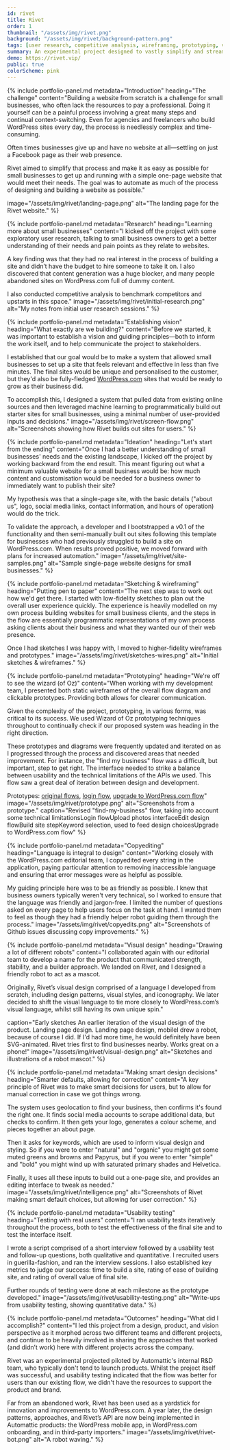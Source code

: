 ```yaml
---
id: rivet
title: Rivet
order: 1
thumbnail: "/assets/img/rivet.png"
background: "/assets/img/rivet/background-pattern.png"
tags: [user research, competitive analysis, wireframing, prototyping, visual design, development direction, front-end development, usability testing, product management]
summary: An experimental project designed to vastly simplify and streamline the WordPress site-building process for small business owners by using technology to automate design decisions.
demo: https://rivet.vip/
public: true
colorScheme: pink
---
```

{% include portfolio-panel.md
  metadata="Introduction"
  heading="The challenge"
  content="Building a website from scratch is a challenge for small businesses, who often lack the resources to pay a professional. Doing it yourself can be a painful process involving a great many steps and continual context-switching. Even for agencies and freelancers who build WordPress sites every day, the process is needlessly complex and time-consuming.

  Often times businesses give up and have no website at all—settling on just a Facebook page as their web presence.

  Rivet aimed to simplify that process and make it as easy as possible for small businesses to get up and running with a simple one-page website that would meet their needs. The goal was to automate as much of the process of designing and building a website as possible."

  image="/assets/img/rivet/landing-page.png"
  alt="The landing page for the Rivet website."
%}

{% include portfolio-panel.md
  metadata="Research"
  heading="Learning more about small businesses"
  content="I kicked off the project with some exploratory user research, talking to small business owners to get a better understanding of their needs and pain points as they relate to websites.

  A key finding was that they had no real interest in the process of building a site and didn’t have the budget to hire someone to take it on. I also discovered that content generation was a huge blocker, and many people abandoned sites on WordPress.com full of dummy content.

  I also conducted competitive analysis to benchmark competitors and upstarts in this space."
  image="/assets/img/rivet/initial-research.png"
  alt="My notes from initial user research sessions."
%}

{% include portfolio-panel.md
  metadata="Establishing vision"
  heading="What exactly are we building?"
  content="Before we started, it was important to establish a vision and guiding principles—both to inform the work itself, and to help communicate the project to stakeholders.

  I established that our goal would be to make a system that allowed small businesses to set up a site that feels relevant and effective in less than five minutes. The final sites would be unique and personalised to the customer, but they'd also be fully-fledged [WordPress.com](http://wordpress.com) sites that would be ready to grow as their business did.

  To accomplish this, I designed a system that pulled data from existing online sources and then leveraged machine learning to programmatically build out starter sites for small businesses, using a minimal number of user-provided inputs and decisions."
    image="/assets/img/rivet/screen-flow.png"
    alt="Screenshots showing how Rivet builds out sites for users."
  %}

{% include portfolio-panel.md
  metadata="Ideation"
  heading="Let's start from the ending"
  content="Once I had a better understanding of small businesses' needs and the existing landscape, I kicked off the project by working backward from the end result. This meant figuring out what a minimum valuable website for a small business would be: how much content and customisation would be needed for a business owner to immediately want to publish their site?

  My hypothesis was that a single-page site, with the basic details (\"about us\", logo, social media links, contact information, and hours of operation) would do the trick.

  To validate the approach, a developer and I bootstrapped a v0.1 of the functionality and then semi-manually built out sites following this template for businesses who had previously struggled to build a site on WordPress.com. When results proved positive, we moved forward with plans for increased automation."
  image="/assets/img/rivet/site-samples.png"
  alt="Sample single-page website designs for small businesses."
%}

{% include portfolio-panel.md
  metadata="Sketching & wireframing"
  heading="Putting pen to paper"
  content="The next step was to work out how we'd get there. I started with low-fidelity sketches to plan out the overall user experience quickly. The experience is heavily modelled on my own process building websites for small business clients, and the steps in the flow are essentially programmatic representations of my own process asking clients about their business and what they wanted our of their web presence.

  Once I had sketches I was happy with, I moved to higher-fidelity wireframes and prototypes."
  image="/assets/img/rivet/sketches-wires.png"
  alt="Initial sketches & wireframes."
%}

{% include portfolio-panel.md
  metadata="Prototyping"
  heading="We're off to see the wizard (of Oz)"
  content="When working with my development team, I presented both static wireframes of the overall flow diagram and clickable prototypes. Providing both allows for clearer communication.

  Given the  complexity of the project, prototyping, in various forms, was critical to its success. We used Wizard of Oz prototyping techniques throughout to continually check if our proposed system was heading in the right direction.

  These prototypes and diagrams were frequently updated and iterated on as I progressed through the process and discovered areas that needed improvement. For instance, the \"find my business\" flow was a difficult, but important, step to get right. The interface needed to strike a balance between usability and the technical limitations of the APIs we used. This flow saw a great deal of iteration between design and development.

  Prototypes: [original flows](https://automattic.invisionapp.com/share/4JPTIDIXG5T), [login flow](https://automattic.invisionapp.com/share/7HJT5D9DE2V), [upgrade to WordPress.com flow](https://automattic.invisionapp.com/share/ZFJSM0JY895)"
  image="/assets/img/rivet/prototype.png"
  alt="Screenshots from a prototype."
  caption="Revised \"find-my-business\" flow, taking into account some technical limitationsLogin flowUpload photos interfaceEdit design flowBuild site stepKeyword selection, used to feed design choicesUpgrade to WordPress.com flow"
%}


{% include portfolio-panel.md
  metadata="Copyediting"
  heading="Language is integral to design"
  content="Working closely with the WordPress.com editorial team, I copyedited every string in the application, paying particular attention to removing inaccessible language and ensuring that error messages were as helpful as possible.

  My guiding principle here was to be as friendly as possible. I knew that business owners typically weren't very technical, so I worked to ensure that the language was friendly and jargon-free. I limited the number of questions asked on every page to help users focus on the task at hand. I wanted them to feel as though they had a friendly helper robot guiding them through the process."
  image="/assets/img/rivet/copyedits.png"
  alt="Screenshots of Github issues discussing copy improvements."
%}

{% include portfolio-panel.md
  metadata="Visual design"
  heading="Drawing a lot of different robots"
  content="I collaborated again with our editorial team to develop a name for the product that communicated strength, stability, and a builder approach. We landed on _Rivet_, and I designed a friendly robot to act as a mascot.

  Originally, Rivet’s visual design comprised of a language I developed from scratch, including design patterns, visual styles, and iconography. We later decided to shift the visual language to tie more closely to WordPress.com’s visual language, whilst still having its own unique spin."

  caption="Early sketches An earlier iteration of the visual design of the product. Landing page design. Landing page design, mobileI drew a robot, because of course I did. If I'd had more time, he would definitely have been SVG-animated. Rivet tries first to find businesses nearby. Works great on a phone!"
  image="/assets/img/rivet/visual-design.png"
  alt="Sketches and illustrations of a robot mascot."
%}

{% include portfolio-panel.md
  metadata="Making smart design decisions"
  heading="Smarter defaults, allowing for correction"
  content="A key principle of Rivet was to make smart decisions for users, but to allow for manual correction in case we got things wrong.

  The system uses geolocation to find your business, then confirms it's found the right one. It finds social media accounts to scrape additional data, but checks to confirm. It then gets your logo, generates a colour scheme, and pieces together an about page.

  Then it asks for keywords, which are used to inform visual design and styling. So if you were to enter \"natural\" and \"organic\" you might get some muted greens and browns and Papyrus, but if you were to enter \"simple\" and \"bold\" you might wind up with saturated primary shades and Helvetica.

  Finally, it uses all these inputs to build out a one-page site, and provides an editing interface to tweak as needed."
  image="/assets/img/rivet/intelligence.png"
  alt="Screenshots of Rivet making smart default choices, but allowing for user correction."
%}

{% include portfolio-panel.md
  metadata="Usability testing"
  heading="Testing with real users"
  content="I ran usability tests iteratively throughout the process, both to test the effectiveness of the final site and to test the interface itself.

  I wrote a script comprised of a short interview followed by a usability test and follow-up questions, both qualitative and quantitative. I recruited users in guerilla-fashion, and ran the interview sessions. I also established key metrics to judge our success: time to build a site, rating of ease of building site, and rating of overall value of final site.

  Further rounds of testing were done at each milestone as the prototype developed."
  image="/assets/img/rivet/usability-testing.png"
  alt="Write-ups from usability testing, showing quantitative data."
%}

{% include portfolio-panel.md
  metadata="Outcomes"
  heading="What did I accomplish?"
  content="I led this project from a design, product, and vision perspective as it morphed across two different teams and different projects, and continue to be heavily involved in sharing the approaches that worked (and didn’t work) here with different projects across the company.

  Rivet was an experimental projected piloted by Automattic's internal R&D team, who typically don't tend to launch products. Whilst the project itself was successful, and usability testing indicated that the flow was better for users than our existing flow, we didn't have the resources to support the product and brand.

  Far from an abandoned work, Rivet has been used as a yardstick for innovation and improvements to WordPress.com. A year later, the design patterns, approaches, and Rivet’s API are now being implemented in Automattic products: the WordPress mobile app, in WordPress.com onboarding, and in third-party importers."
  image="/assets/img/rivet/rivet-bot.png"
  alt="A robot waving."
%}
